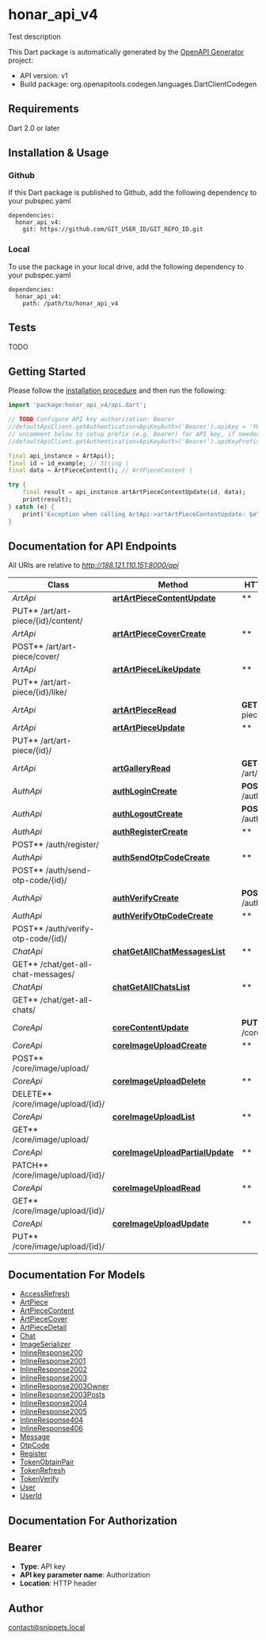 # honar_api_v4

Test description

This Dart package is automatically generated by
the [OpenAPI Generator](https://openapi-generator.tech) project:

- API version: v1
- Build package: org.openapitools.codegen.languages.DartClientCodegen

## Requirements

Dart 2.0 or later

## Installation & Usage

### Github
If this Dart package is published to Github, add the following dependency to your pubspec.yaml
```
dependencies:
  honar_api_v4:
    git: https://github.com/GIT_USER_ID/GIT_REPO_ID.git
```

### Local
To use the package in your local drive, add the following dependency to your pubspec.yaml

```
dependencies:
  honar_api_v4:
    path: /path/to/honar_api_v4
```

## Tests

TODO

## Getting Started

Please follow the [installation procedure](#installation--usage) and then run the following:

```dart
import 'package:honar_api_v4/api.dart';

// TODO Configure API key authorization: Bearer
//defaultApiClient.getAuthentication<ApiKeyAuth>('Bearer').apiKey = 'YOUR_API_KEY';
// uncomment below to setup prefix (e.g. Bearer) for API key, if needed
//defaultApiClient.getAuthentication<ApiKeyAuth>('Bearer').apiKeyPrefix = 'Bearer';

final api_instance = ArtApi();
final id = id_example; // String | 
final data = ArtPieceContent(); // ArtPieceContent | 

try {
    final result = api_instance.artArtPieceContentUpdate(id, data);
    print(result);
} catch (e) {
    print('Exception when calling ArtApi->artArtPieceContentUpdate: $e\n');
}

```

## Documentation for API Endpoints

All URIs are relative to *http://188.121.110.151:8000/api*

Class | Method | HTTP request | Description
------------ | ------------- | ------------- | -------------
*ArtApi* | [**artArtPieceContentUpdate**](doc//ArtApi.md#artartpiececontentupdate) | **
PUT** /art/art-piece/{id}/content/ |
*ArtApi* | [**artArtPieceCoverCreate**](doc//ArtApi.md#artartpiececovercreate) | **
POST** /art/art-piece/cover/ |
*ArtApi* | [**artArtPieceLikeUpdate**](doc//ArtApi.md#artartpiecelikeupdate) | **
PUT** /art/art-piece/{id}/like/ |
*ArtApi* | [**artArtPieceRead**](doc//ArtApi.md#artartpieceread) | **GET** /art/art-piece/{id}/ |
*ArtApi* | [**artArtPieceUpdate**](doc//ArtApi.md#artartpieceupdate) | **
PUT** /art/art-piece/{id}/ |
*ArtApi* | [**artGalleryRead**](doc//ArtApi.md#artgalleryread) | **GET** /art/gallery/{id}/ |
*AuthApi* | [**authLoginCreate**](doc//AuthApi.md#authlogincreate) | **POST** /auth/login/ |
*AuthApi* | [**authLogoutCreate**](doc//AuthApi.md#authlogoutcreate) | **POST** /auth/logout/ |
*AuthApi* | [**authRegisterCreate**](doc//AuthApi.md#authregistercreate) | **
POST** /auth/register/ |
*AuthApi* | [**authSendOtpCodeCreate**](doc//AuthApi.md#authsendotpcodecreate) | **
POST** /auth/send-otp-code/{id}/ |
*AuthApi* | [**authVerifyCreate**](doc//AuthApi.md#authverifycreate) | **POST** /auth/verify/ |
*AuthApi* | [**authVerifyOtpCodeCreate**](doc//AuthApi.md#authverifyotpcodecreate) | **
POST** /auth/verify-otp-code/{id}/ |
*ChatApi* | [**chatGetAllChatMessagesList**](doc//ChatApi.md#chatgetallchatmessageslist) | **
GET** /chat/get-all-chat-messages/ |
*ChatApi* | [**chatGetAllChatsList**](doc//ChatApi.md#chatgetallchatslist) | **
GET** /chat/get-all-chats/ |
*CoreApi* | [**coreContentUpdate**](doc//CoreApi.md#corecontentupdate) | **PUT** /core/content/ |
*CoreApi* | [**coreImageUploadCreate**](doc//CoreApi.md#coreimageuploadcreate) | **
POST** /core/image/upload/ |
*CoreApi* | [**coreImageUploadDelete**](doc//CoreApi.md#coreimageuploaddelete) | **
DELETE** /core/image/upload/{id}/ |
*CoreApi* | [**coreImageUploadList**](doc//CoreApi.md#coreimageuploadlist) | **
GET** /core/image/upload/ |
*CoreApi* | [**coreImageUploadPartialUpdate**](doc//CoreApi.md#coreimageuploadpartialupdate) | **
PATCH** /core/image/upload/{id}/ |
*CoreApi* | [**coreImageUploadRead**](doc//CoreApi.md#coreimageuploadread) | **
GET** /core/image/upload/{id}/ |
*CoreApi* | [**coreImageUploadUpdate**](doc//CoreApi.md#coreimageuploadupdate) | **
PUT** /core/image/upload/{id}/ |

## Documentation For Models

- [AccessRefresh](doc//AccessRefresh.md)
- [ArtPiece](doc//ArtPiece.md)
- [ArtPieceContent](doc//ArtPieceContent.md)
- [ArtPieceCover](doc//ArtPieceCover.md)
- [ArtPieceDetail](doc//ArtPieceDetail.md)
- [Chat](doc//Chat.md)
- [ImageSerializer](doc//ImageSerializer.md)
- [InlineResponse200](doc//InlineResponse200.md)
- [InlineResponse2001](doc//InlineResponse2001.md)
- [InlineResponse2002](doc//InlineResponse2002.md)
- [InlineResponse2003](doc//InlineResponse2003.md)
- [InlineResponse2003Owner](doc//InlineResponse2003Owner.md)
- [InlineResponse2003Posts](doc//InlineResponse2003Posts.md)
- [InlineResponse2004](doc//InlineResponse2004.md)
- [InlineResponse2005](doc//InlineResponse2005.md)
- [InlineResponse404](doc//InlineResponse404.md)
- [InlineResponse406](doc//InlineResponse406.md)
- [Message](doc//Message.md)
- [OtpCode](doc//OtpCode.md)
- [Register](doc//Register.md)
- [TokenObtainPair](doc//TokenObtainPair.md)
- [TokenRefresh](doc//TokenRefresh.md)
- [TokenVerify](doc//TokenVerify.md)
- [User](doc//User.md)
- [UserId](doc//UserId.md)

## Documentation For Authorization

## Bearer

- **Type**: API key
- **API key parameter name**: Authorization
- **Location**: HTTP header

## Author

contact@snippets.local

